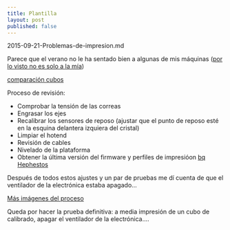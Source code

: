 ```yaml
---
title: Plantilla
layout: post
published: false
---
```

2015-09-21-Problemas-de-impresion.md

Parece que el verano no le ha sentado bien a  algunas de mis máquinas ([por lo visto no es solo a la mía](https://twitter.com/eusebiocordoba/status/644433667088121856))

[comparación cubos](https://goo.gl/photos/pAL3hnA49ifLDZHz5)


Proceso de revisión:

* Comprobar la tensión de las correas 
* Engrasar los ejes
* Recalibrar los sensores de reposo (ajustar que el punto de reposo esté en la esquina delantera izquiera del cristal)
* Limpiar el hotend
* Revisión de cables
* Nivelado de la plataforma
* Obtener la última versión del firmware y perfiles de impresióon [bq Hephestos](http://www.bq.com/es/support/prusa)

Después de todos estos ajustes y un par de pruebas me dí cuenta de que el ventilador de la electrónica estaba apagado...

[Más imágenes del proceso](http://www.thingiverse.com/thing:986224/#files)

Queda por hacer la prueba definitiva: a media impresión de un cubo de calibrado, apagar el ventilador de la electrónica....